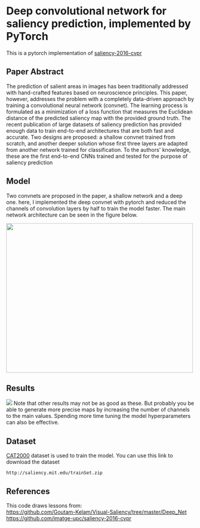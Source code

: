 # Deep convolutional network for saliency prediction, implemented by PyTorch
This is a pytorch implementation of [saliency-2016-cvpr ](https://arxiv.org/abs/1603.00845) 



## Paper Abstract
The prediction of salient areas in images has been traditionally addressed with hand-crafted features based on neuroscience principles. This paper, however, addresses the problem with a completely data-driven approach by training a convolutional neural network (convnet). The learning process is formulated as a minimization of a loss function that measures the Euclidean distance of the predicted saliency map with the provided ground truth. The recent publication of large datasets of saliency prediction has provided enough data to train end-to-end architectures that are both fast and accurate. Two designs are proposed: a shallow convnet trained from scratch, and another deeper solution whose first three layers are adapted from another network trained for classification. To the authors' knowledge, these are the first end-to-end CNNs trained and tested for the purpose of saliency prediction



## Model
Two convnets are proposed in the paper, a shallow network and a deep one. here, I implemented the deep convnet with pytorch and reduced the channels of convolution layers by half to train the model faster. The main network architecture can be seen in the figure below.

 <img src="https://raw.githubusercontent.com/imatge-upc/saliency-2016-cvpr/master/figs/deep.png" width="500" height="400" class="centerImage">
 

## Results
![](https://github.com/hoseinAzdmlki/saliency-pytorch/blob/master/results/im1.png)
Note that other results may not be as good as these. But probably you be able to generate more precise maps by increasing the number of channels to the main values. Spending more time tuning the model hyperparameters can also be effective.


## Dataset
[CAT2000](http://saliency.mit.edu/results_cat2000.html) dataset is used to train the model. You can use this link to download the dataset
```
http://saliency.mit.edu/trainSet.zip
```


## References 
This code draws lessons from:<br>
https://github.com/Goutam-Kelam/Visual-Saliency/tree/master/Deep_Net<br>
https://github.com/imatge-upc/saliency-2016-cvpr
